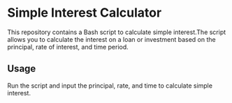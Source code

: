 # Simple Interest Calculator
This repository contains a Bash script to calculate simple interest.The script allows you to calculate the interest on a loan or investment based on the principal, rate of interest, and time period.


## Usage
Run the script and input the principal, rate, and time to calculate simple interest.
